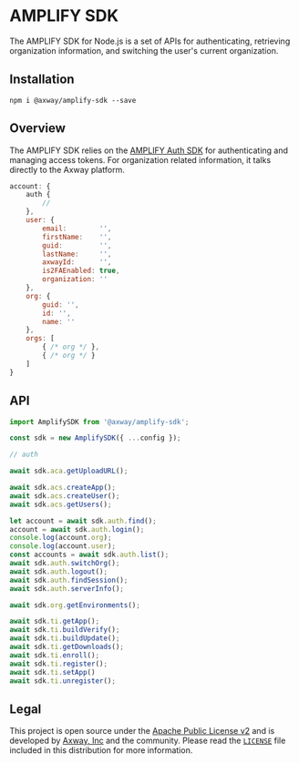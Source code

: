 # AMPLIFY SDK

The AMPLIFY SDK for Node.js is a set of APIs for authenticating, retrieving organization
information, and switching the user's current organization.

## Installation

	npm i @axway/amplify-sdk --save

## Overview

The AMPLIFY SDK relies on the [AMPLIFY Auth SDK][2] for authenticating and managing access tokens.
For organization related information, it talks directly to the Axway platform.

```js
account: {
	auth {
		//
	},
	user: {
		email:        '',
		firstName:    '',
		guid:         '',
		lastName:     '',
		axwayId:      '',
		is2FAEnabled: true,
		organization: ''
	},
	org: {
		guid: '',
		id: '',
		name: ''
	},
	orgs: [
		{ /* org */ },
		{ /* org */ }
	]
}
```

## API

```js
import AmplifySDK from '@axway/amplify-sdk';

const sdk = new AmplifySDK({ ...config });

// auth

await sdk.aca.getUploadURL();

await sdk.acs.createApp();
await sdk.acs.createUser();
await sdk.acs.getUsers();

let account = await sdk.auth.find();
account = await sdk.auth.login();
console.log(account.org);
console.log(account.user);
const accounts = await sdk.auth.list();
await sdk.auth.switchOrg();
await sdk.auth.logout();
await sdk.auth.findSession();
await sdk.auth.serverInfo();

await sdk.org.getEnvironments();

await sdk.ti.getApp();
await sdk.ti.buildVerify();
await sdk.ti.buildUpdate();
await sdk.ti.getDownloads();
await sdk.ti.enroll();
await sdk.ti.register();
await sdk.ti.setApp()
await sdk.ti.unregister();
```

## Legal

This project is open source under the [Apache Public License v2][1] and is developed by
[Axway, Inc](http://www.axway.com/) and the community. Please read the [`LICENSE`][1] file included
in this distribution for more information.

[1]: https://github.com/appcelerator/amplify-tooling/blob/master/packages/amplify-sdk/LICENSE
[2]: https://github.com/appcelerator/amplify-tooling/tree/master/packages/amplify-auth-sdk
